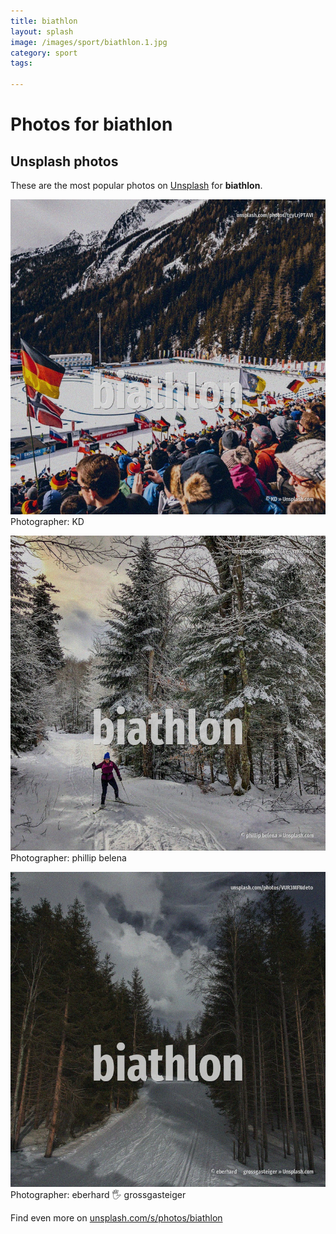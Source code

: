 ```yaml
---
title: biathlon
layout: splash
image: /images/sport/biathlon.1.jpg
category: sport
tags:

---
```

# Photos for biathlon
 
## Unsplash photos
These are the most popular photos on [Unsplash](https://unsplash.com) for **biathlon**.
 
![biathlon](/images/sport/biathlon.1.jpg)
Photographer:  KD
 
![biathlon](/images/sport/biathlon.2.jpg)
Photographer:  phillip belena
 
![biathlon](/images/sport/biathlon.3.jpg)
Photographer:  eberhard 🖐 grossgasteiger
 
Find even more on [unsplash.com/s/photos/biathlon](https://unsplash.com/s/photos/biathlon)
 
